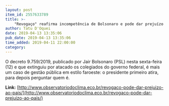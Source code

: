 ```yaml
---
layout: post
item_id: 2557633789
title: >-
    "Revogaço" reafirma incompetência de Bolsonaro e pode dar prejuízo ao país : Observatório do Clima
author: Tatu D'Oquei
date: 2019-04-13 13:35:06
pub_date: 2019-04-13 13:35:06
time_added: 2019-04-11 22:00:00
category: 
---
```


O decreto 9.759/2019, publicado por Jair Bolsonaro (PSL) nesta sexta-feira (12) e que extinguiu por atacado os colegiados do governo federal, é mais um caso de gestão pública em estilo faroeste: o presidente primeiro atira, para depois perguntar quem é.

**Link:** [http://www.observatoriodoclima.eco.br/revogaco-pode-dar-prejuizo-ao-pais/](http://www.observatoriodoclima.eco.br/revogaco-pode-dar-prejuizo-ao-pais/)

